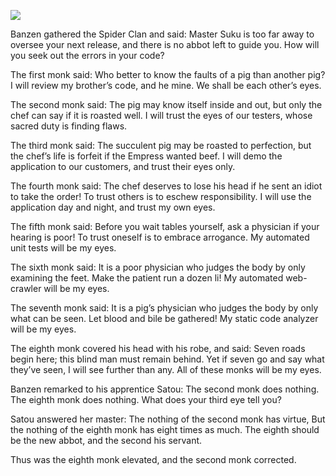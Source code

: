 ![](/pages/case-142/eye.jpg)

Banzen gathered the Spider Clan and said:  Master Suku is too far away to oversee your next release,  and there is no abbot left to guide you.  How will you seek out the errors in your code?

The first monk said:  Who better to know the faults of a pig than another pig?  I will review my brother’s code, and he mine.  We shall be each other’s eyes.

The second monk said:  The pig may know itself inside and out,  but only the chef can say if it is roasted well.  I will trust the eyes of our testers, whose sacred duty is finding flaws.

The third monk said:  The succulent pig may be roasted to perfection,  but the chef’s life is forfeit if the Empress wanted beef.  I will demo the application to our customers, and trust their eyes only.

The fourth monk said:  The chef deserves to lose his head if he sent an idiot to take the order!  To trust others is to eschew responsibility.  I will use the application day and night, and trust my own eyes.

The fifth monk said:  Before you wait tables yourself, ask a physician if your hearing is poor!  To trust oneself is to embrace arrogance.  My automated unit tests will be my eyes.

The sixth monk said:  It is a poor physician who judges the body by only examining the feet.  Make the patient run a dozen li!  My automated web-crawler will be my eyes.

The seventh monk said:  It is a pig’s physician who judges the body by only what can be seen.  Let blood and bile be gathered!  My static code analyzer will be my eyes.

The eighth monk covered his head with his robe, and said:  Seven roads begin here; this blind man must remain behind.  Yet if seven go and say what they’ve seen, I will see further than any.  All of these monks will be my eyes.

Banzen remarked to his apprentice Satou:  The second monk does nothing.  The eighth monk does nothing.  What does your third eye tell you?

Satou answered her master:  The nothing of the second monk has virtue,  But the nothing of the eighth monk has eight times as much.  The eighth should be the new abbot, and the second his servant.

Thus was the eighth monk elevated,  and the second monk corrected. 
